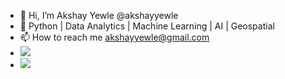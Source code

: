 - 👋 Hi, I’m Akshay Yewle @akshayyewle
- 👀 Python | Data Analytics | Machine Learning | AI | Geospatial 
- 📫 How to reach me akshayyewle@gmail.com
- ![](https://komarev.com/ghpvc/?username=akshayyewle)
- ![](https://komarev.com/ghpvc/?username=akshayyewle&color=dc143c&style=flat-square)

<!---
akshayyewle/akshayyewle is a ✨ special ✨ repository because its `README.md` (this file) appears on your GitHub profile.
You can click the Preview link to take a look at your changes.
--->
